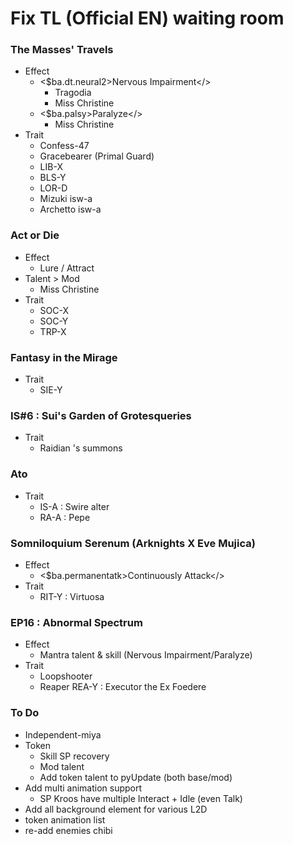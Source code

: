# Fix TL (Official EN) waiting room
### The Masses' Travels
- Effect 
    - <$ba.dt.neural2>Nervous Impairment</>
        - Tragodia
        - Miss Christine
    - <$ba.palsy>Paralyze</>
        - Miss Christine
- Trait
    - Confess-47
    - Gracebearer (Primal Guard)
    - LIB-X
    - BLS-Y
    - LOR-D 
    - Mizuki isw-a
    - Archetto isw-a

### Act or Die
- Effect
    - Lure / Attract
- Talent > Mod
    - Miss Christine
- Trait
    - SOC-X
    - SOC-Y
    - TRP-X

### Fantasy in the Mirage
- Trait
    - SIE-Y

### IS#6 : Sui's Garden of Grotesqueries
- Trait
    - Raidian 's summons

### Ato
- Trait
    - IS-A : Swire alter
    - RA-A : Pepe

### Somniloquium Serenum (Arknights X Eve Mujica)
- Effect
    - <$ba.permanentatk>Continuously Attack</>
- Trait
    - RIT-Y : Virtuosa

### EP16 : Abnormal Spectrum
- Effect
    - Mantra talent & skill (Nervous Impairment/Paralyze)
- Trait
    - Loopshooter
    - Reaper REA-Y : Executor the Ex Foedere

### To Do
- Independent-miya
- Token
    - Skill SP recovery
    - Mod talent
    - Add token talent to pyUpdate (both base/mod)
- Add multi animation support
    - SP Kroos have multiple Interact + Idle (even Talk)
- Add all background element for various L2D
- token animation list
- re-add enemies chibi